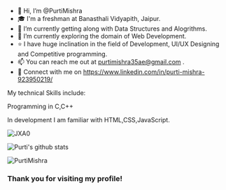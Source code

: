 - 👋 Hi, I’m @PurtiMishra
- 🎓 I'm a freshman at Banasthali Vidyapith, Jaipur.
- 👀 I’m currently getting along with Data Structures and Alogrithms.
- 🌱 I’m currently exploring the domain of Web Development.
- ⭐ I have huge inclination in the field of Development, UI/UX Designing and Competitive programming.
- 📫 You can reach me out at purtimishra35ae@gmail.com .
- 🤝 Connect with me on https://www.linkedin.com/in/purti-mishra-923950219/

My technical Skills include:


Programming in C,C++


In development I am familiar with HTML,CSS,JavaScript.

![JXA0](https://user-images.githubusercontent.com/91051576/170815677-9880af87-b558-44b8-aff0-72287c3a34e2.gif)


![Purti's github stats](https://github-readme-stats.vercel.app/api?username=PurtiMishra&count_private=true&show_icons=true&theme=radical)


<p><img align="center" src="https://github-readme-stats.vercel.app/api/top-langs?username=PurtiMishra&show_icons=true&locale=en&layout=compact" alt="PurtiMishra" /></p>



<h3>Thank you for visiting my profile!</h3>

